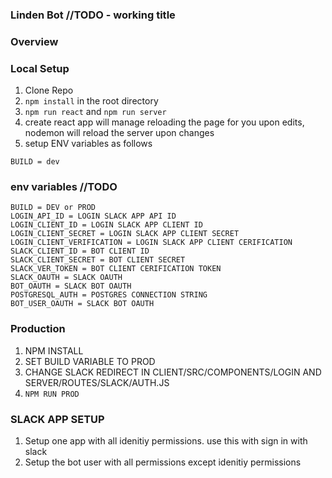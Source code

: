 ### Linden Bot //TODO - working title

### Overview

### Local Setup
1. Clone Repo
2. ```npm install``` in the root directory
3. ```npm run react``` and ```npm run server```
4. create react app will manage reloading the page for you upon edits, nodemon will reload the server upon changes
5. setup ENV variables as follows
```
BUILD = dev
```

### env variables //TODO
```
BUILD = DEV or PROD
LOGIN_API_ID = LOGIN SLACK APP API ID
LOGIN_CLIENT_ID = LOGIN SLACK APP CLIENT ID
LOGIN_CLIENT_SECRET = LOGIN SLACK APP CLIENT SECRET
LOGIN_CLIENT_VERIFICATION = LOGIN SLACK APP CLIENT CERIFICATION
SLACK_CLIENT_ID = BOT CLIENT ID
SLACK_CLIENT_SECRET = BOT CLIENT SECRET
SLACK_VER_TOKEN = BOT CLIENT CERIFICATION TOKEN
SLACK_OAUTH = SLACK OAUTH
BOT_OAUTH = SLACK BOT OAUTH
POSTGRESQL_AUTH = POSTGRES CONNECTION STRING
BOT_USER_OAUTH = SLACK BOT OAUTH
```
### Production
1. NPM INSTALL
2. SET BUILD VARIABLE TO PROD
3. CHANGE SLACK REDIRECT IN CLIENT/SRC/COMPONENTS/LOGIN AND SERVER/ROUTES/SLACK/AUTH.JS
3. ```NPM RUN PROD```

### SLACK APP SETUP
1. Setup one app with all idenitiy permissions. use this with sign in with slack
2. Setup the bot user with all permissions except idenitiy permissions

